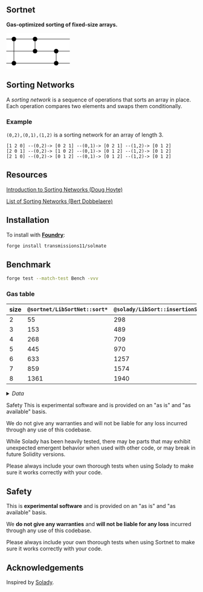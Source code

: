 ## Sortnet

**Gas-optimized sorting of fixed-size arrays.**

<svg style="background-color: #FFF;" width="168" height="96">
<line x1="0" y1="16" x2="168" y2="16" style="stroke:rgb(0,0,0);stroke-width:1"></line>
<line x1="0" y1="48" x2="168" y2="48" style="stroke:rgb(0,0,0);stroke-width:1"></line>
<line x1="0" y1="80" x2="168" y2="80" style="stroke:rgb(0,0,0);stroke-width:1"></line>
<circle cx="20" cy="16" r="6" fill="black"></circle>
<circle cx="20" cy="80" r="6" fill="black"></circle>
<line x1="20" y1="16" x2="20" y2="80" style="stroke:rgb(0,0,0);stroke-width:1"></line>
<circle cx="76" cy="16" r="6" fill="black"></circle>
<circle cx="76" cy="48" r="6" fill="black"></circle>
<line x1="76" y1="16" x2="76" y2="48" style="stroke:rgb(0,0,0);stroke-width:1"></line>
<circle cx="132" cy="48" r="6" fill="black"></circle>
<circle cx="132" cy="80" r="6" fill="black"></circle>
<line x1="132" y1="48" x2="132" y2="80" style="stroke:rgb(0,0,0);stroke-width:1"></line>
</svg>

## Sorting Networks

A _sorting network_ is a sequence of operations that sorts an array in place. Each operation compares two elements and swaps them conditionally.

### Example

`(0,2),(0,1),(1,2)` is a sorting network for an array of length 3.

```solidity
[1 2 0] --(0,2)-> [0 2 1] --(0,1)-> [0 2 1] --(1,2)-> [0 1 2]
[2 0 1] --(0,2)-> [1 0 2] --(0,1)-> [0 1 2] --(1,2)-> [0 1 2]
[2 1 0] --(0,2)-> [0 1 2] --(0,1)-> [0 1 2] --(1,2)-> [0 1 2]
```

## Resources

[Introduction to Sorting Networks (Doug Hoyte)](https://hoytech.github.io/sorting-networks/)

[List of Sorting Networks (Bert Dobbelaere)](https://bertdobbelaere.github.io/sorting_networks.html)

## Installation

To install with [**Foundry**](https://github.com/foundry-rs/foundry):

```sh
forge install transmissions11/solmate
```

## Benchmark

```sh
forge test --match-test Bench -vvv
```

### Gas table

| size | `@sortnet/LibSortNet::sort*` | `@solady/LibSort::insertionSort` | `@solady/LibSort::sort` |
| ---- | ---------------------------- | -------------------------------- | ----------------------- |
| 2    | 55                           | 298                              | 475                     |
| 3    | 153                          | 489                              | 848                     |
| 4    | 268                          | 709                              | 1190                    |
| 5    | 445                          | 970                              | 1485                    |
| 6    | 633                          | 1257                             | 1793                    |
| 7    | 859                          | 1574                             | 2123                    |
| 8    | 1361                         | 1940                             | 2495                    |

<details>
  <summary><i>Data</i></summary>

Compiled with:

```toml
solc = "0.8.25"
optimizer = true
optimizer_runs = 20_000
via-ir = true
```

```
[PASS] testBench_sort2() (gas: 2926355)
Logs:
  LibSortNet::sort2 (min: 40, max: 71, ~: 55)
  LibSort::insertionSort (min: 268, max: 327, ~: 298)
  LibSort::sort (min: 397, max: 553, ~: 475)

[PASS] testBench_sort3() (gas: 4176736)
Logs:
  LibSortNet::sort3 (min: 118, max: 179, ~: 153)
  LibSort::insertionSort (min: 397, max: 582, ~: 489)
  LibSort::sort (min: 463, max: 1127, ~: 848)

[PASS] testBench_sort4() (gas: 5192784)
Logs:
  LibSortNet::sort4 (min: 196, max: 347, ~: 268)
  LibSort::insertionSort (min: 526, max: 904, ~: 709)
  LibSort::sort (min: 529, max: 1479, ~: 1190)

[PASS] testBench_sort5() (gas: 6516661)
Logs:
  LibSortNet::sort5 (min: 353, max: 556, ~: 445)
  LibSort::insertionSort (min: 655, max: 1293, ~: 970)
  LibSort::sort (min: 595, max: 1928, ~: 1485)

[PASS] testBench_sort6() (gas: 7650084)
Logs:
  LibSortNet::sort6 (min: 480, max: 770, ~: 633)
  LibSort::insertionSort (min: 784, max: 1749, ~: 1257)
  LibSort::sort (min: 930, max: 2441, ~: 1793)

[PASS] testBench_sort7() (gas: 9133359)
Logs:
  LibSortNet::sort7 (min: 698, max: 1017, ~: 859)
  LibSort::insertionSort (min: 1028, max: 2269, ~: 1574)
  LibSort::sort (min: 1476, max: 2890, ~: 2123)

[PASS] testBench_sort8() (gas: 10676072)
Logs:
  LibSortNet::sort8 (min: 1096, max: 1685, ~: 1361)
  LibSort::insertionSort (min: 1101, max: 2736, ~: 1940)
  LibSort::sort (min: 1732, max: 3435, ~: 2495)
```

</details>

Safety
This is experimental software and is provided on an "as is" and "as available" basis.

We do not give any warranties and will not be liable for any loss incurred through any use of this codebase.

While Solady has been heavily tested, there may be parts that may exhibit unexpected emergent behavior when used with other code, or may break in future Solidity versions.

Please always include your own thorough tests when using Solady to make sure it works correctly with your code.

## Safety

This is **experimental software** and is provided on an "as is" and "as available" basis.

We **do not give any warranties** and **will not be liable for any loss** incurred through any use of this codebase.

Please always include your own thorough tests when using Sortnet to make sure it works correctly with your code.

## Acknowledgements

Inspired by [Solady](https://github.com/Vectorized/solady).
